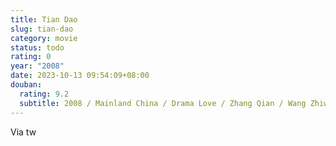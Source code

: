 ```yaml
---
title: Tian Dao
slug: tian-dao
category: movie
status: todo
rating: 0
year: "2008"
date: 2023-10-13 09:54:09+08:00
douban:
  rating: 9.2
  subtitle: 2008 / Mainland China / Drama Love / Zhang Qian / Wang Zhiwen Zuo Xiaoqing
---
```


Via tw
